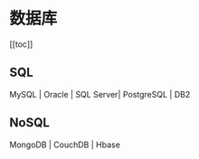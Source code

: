 # 数据库
[[toc]]
## SQL
MySQL | Oracle | SQL Server| PostgreSQL | DB2

## NoSQL
MongoDB | CouchDB | Hbase
